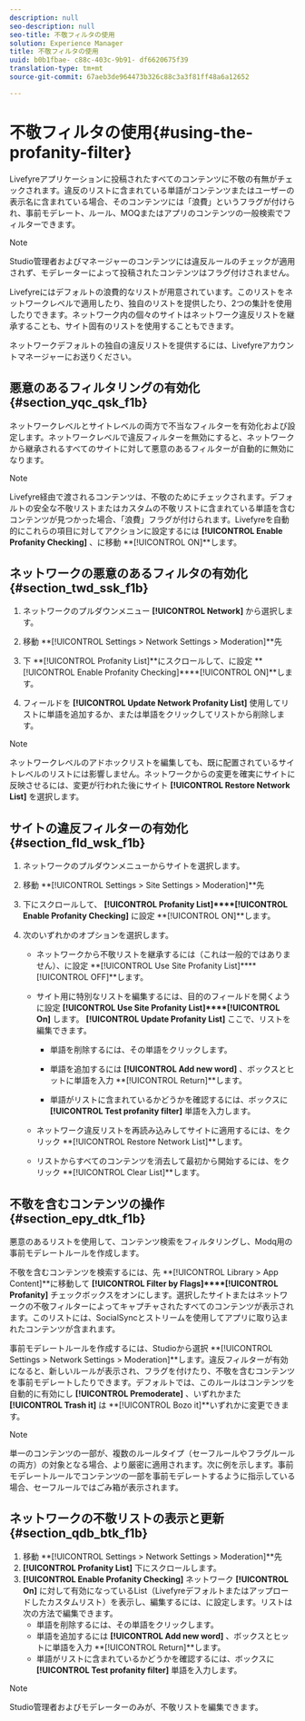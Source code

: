 ```yaml
---
description: null
seo-description: null
seo-title: 不敬フィルタの使用
solution: Experience Manager
title: 不敬フィルタの使用
uuid: b0b1fbae- c88c-403c-9b91- df6620675f39
translation-type: tm+mt
source-git-commit: 67aeb3de964473b326c88c3a3f81ff48a6a12652

---
```



# 不敬フィルタの使用{#using-the-profanity-filter}

Livefyreアプリケーションに投稿されたすべてのコンテンツに不敬の有無がチェックされます。違反のリストに含まれている単語がコンテンツまたはユーザーの表示名に含まれている場合、そのコンテンツには「浪費」というフラグが付けられ、事前モデレート、ルール、MOQまたはアプリのコンテンツの一般検索でフィルターできます。

>[!NOTE]
>
>Studio管理者およびマネージャーのコンテンツには違反ルールのチェックが適用されず、モデレーターによって投稿されたコンテンツはフラグ付けされません。

Livefyreにはデフォルトの浪費的なリストが用意されています。このリストをネットワークレベルで適用したり、独自のリストを提供したり、2つの集計を使用したりできます。ネットワーク内の個々のサイトはネットワーク違反リストを継承することも、サイト固有のリストを使用することもできます。

ネットワークデフォルトの独自の違反リストを提供するには、Livefyreアカウントマネージャーにお送りください。

## 悪意のあるフィルタリングの有効化 {#section_yqc_qsk_f1b}

ネットワークレベルとサイトレベルの両方で不当なフィルターを有効化および設定します。ネットワークレベルで違反フィルターを無効にすると、ネットワークから継承されるすべてのサイトに対して悪意のあるフィルターが自動的に無効になります。

>[!NOTE]
>
>Livefyre経由で渡されるコンテンツは、不敬のためにチェックされます。デフォルトの安全な不敬リストまたはカスタムの不敬リストに含まれている単語を含むコンテンツが見つかった場合、「浪費」フラグが付けられます。Livefyreを自動的にこれらの項目に対してアクションに設定するには **[!UICONTROL Enable Profanity Checking]** 、に移動 **[!UICONTROL ON]**します。

## ネットワークの悪意のあるフィルタの有効化 {#section_twd_ssk_f1b}

1. ネットワークのプルダウンメニュー **[!UICONTROL Network]** から選択します。
1. 移動 **[!UICONTROL Settings > Network Settings > Moderation]**先
1. 下 **[!UICONTROL Profanity List]**にスクロールして、に設定 **[!UICONTROL Enable Profanity Checking]****[!UICONTROL ON]**します。

1. フィールドを **[!UICONTROL Update Network Profanity List]** 使用してリストに単語を追加するか、または単語をクリックしてリストから削除します。

>[!NOTE]
>
>ネットワークレベルのアドホックリストを編集しても、既に配置されているサイトレベルのリストには影響しません。ネットワークからの変更を確実にサイトに反映させるには、変更が行われた後にサイト **[!UICONTROL Restore Network List]** を選択します。

## サイトの違反フィルターの有効化 {#section_fld_wsk_f1b}

1. ネットワークのプルダウンメニューからサイトを選択します。
1. 移動 **[!UICONTROL Settings > Site Settings > Moderation]**先
1. 下にスクロールして、 **[!UICONTROL Profanity List]****[!UICONTROL Enable Profanity Checking]** に設定 **[!UICONTROL ON]**します。

1. 次のいずれかのオプションを選択します。

   * ネットワークから不敬リストを継承するには（これは一般的ではありません）、に設定 **[!UICONTROL Use Site Profanity List]****[!UICONTROL OFF]**します。

   * サイト用に特別なリストを編集するには、目的のフィールドを開くように設定 **[!UICONTROL Use Site Profanity List]****[!UICONTROL On]** します。 **[!UICONTROL Update Profanity List]** ここで、リストを編集できます。

      * 単語を削除するには、その単語をクリックします。
      * 単語を追加するには **[!UICONTROL Add new word]** 、ボックスとヒットに単語を入力 **[!UICONTROL Return]**します。

      * 単語がリストに含まれているかどうかを確認するには、ボックスに **[!UICONTROL Test profanity filter]** 単語を入力します。
   * ネットワーク違反リストを再読み込みしてサイトに適用するには、をクリック **[!UICONTROL Restore Network List]**します。
   * リストからすべてのコンテンツを消去して最初から開始するには、をクリック **[!UICONTROL Clear List]**します。


## 不敬を含むコンテンツの操作 {#section_epy_dtk_f1b}

悪意のあるリストを使用して、コンテンツ検索をフィルタリングし、Modq用の事前モデレートルールを作成します。

不敬を含むコンテンツを検索するには、先 **[!UICONTROL Library > App Content]**に移動して **[!UICONTROL Filter by Flags]****[!UICONTROL Profanity]** チェックボックスをオンにします。選択したサイトまたはネットワークの不敬フィルターによってキャプチャされたすべてのコンテンツが表示されます。このリストには、SocialSyncとストリームを使用してアプリに取り込まれたコンテンツが含まれます。

事前モデレートルールを作成するには、Studioから選択 **[!UICONTROL Settings > Network Settings > Moderation]**します。違反フィルターが有効になると、新しいルールが表示され、フラグを付けたり、不敬を含むコンテンツを事前モデレートしたりできます。デフォルトでは、このルールはコンテンツを自動的に有効にし **[!UICONTROL Premoderate]** 、いずれかまた **[!UICONTROL Trash it]** は **[!UICONTROL Bozo it]**いずれかに変更できます。

>[!NOTE]
>
>単一のコンテンツの一部が、複数のルールタイプ（セーフルールやフラグルールの両方）の対象となる場合、より厳密に適用されます。次に例を示します。事前モデレートルールでコンテンツの一部を事前モデレートするように指示している場合、セーフルールではごみ箱が表示されます。

## ネットワークの不敬リストの表示と更新 {#section_qdb_btk_f1b}

1. 移動 **[!UICONTROL Settings > Network Settings > Moderation]**先
1. **[!UICONTROL Profanity List]** 下にスクロールします。
1. **[!UICONTROL Enable Profanity Checking]** ネットワーク **[!UICONTROL On]** に対して有効になっているList（Livefyreデフォルトまたはアップロードしたカスタムリスト）を表示し、編集するには、に設定します。リストは次の方法で編集できます。
   * 単語を削除するには、その単語をクリックします。
   * 単語を追加するには **[!UICONTROL Add new word]** 、ボックスとヒットに単語を入力 **[!UICONTROL Return]**します。
   * 単語がリストに含まれているかどうかを確認するには、ボックスに **[!UICONTROL Test profanity filter]** 単語を入力します。

>[!NOTE]
>
>Studio管理者およびモデレーターのみが、不敬リストを編集できます。

